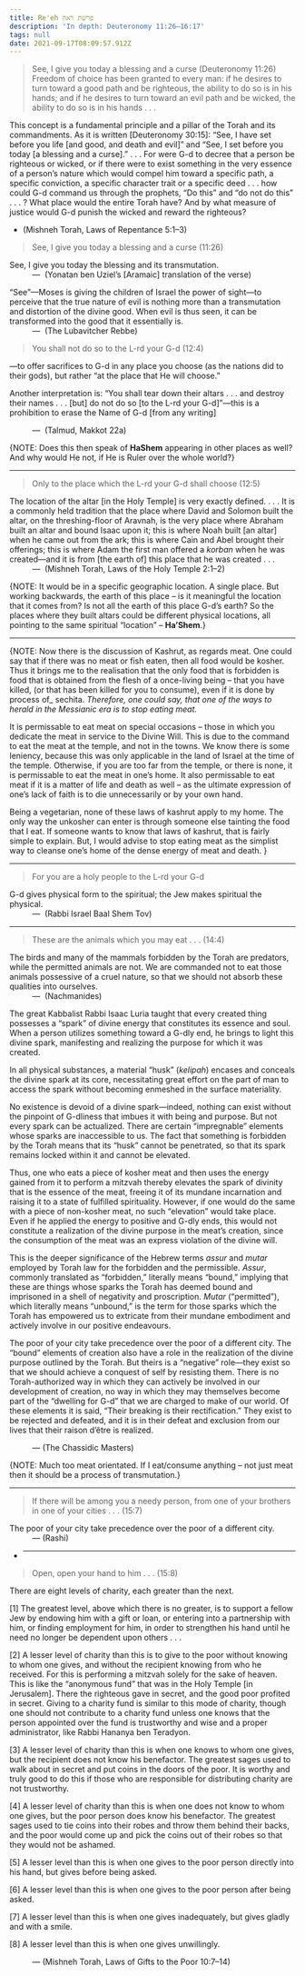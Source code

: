 ```yaml
---
title: Re'eh פרשׁת ראה
description: 'In depth: Deuteronomy 11:26–16:17'
tags: null
date: 2021-09-17T08:09:57.912Z
---
```


> See, I give you today a blessing and a curse (Deuteronomy 11:26)
> Freedom of choice has been granted to every man: if he desires to turn toward a good path and be righteous, the ability to do so is in his hands; and if he desires to turn toward an evil path and be wicked, the ability to do so is in his hands . . .

This concept is a fundamental principle and a pillar of the Torah and its commandments. As it is written [Deuteronomy 30:15]: “See, I have set before you life [and good, and death and evil]” and “See, I set before you today [a blessing and a curse].” . . . For were G-d to decree that a person be righteous or wicked, or if there were to exist something in the very essence of a person’s nature which would compel him toward a specific path, a specific conviction, a specific character trait or a specific deed . . . how could G-d command us through the prophets, “Do this” and “do not do this” . . . ? What place would the entire Torah have? And by what measure of justice would G-d punish the wicked and reward the righteous?

- (Mishneh Torah, Laws of Repentance 5:1–3)

> See, I give you today a blessing and a curse (11:26)

<p>
See, I give you today the blessing and its transmutation.<br />
<span style="padding-left: 2.5rem">
&mdash;&nbsp; (Yonatan ben Uziel’s [Aramaic] translation of the verse)
</span>
</p>

<p>
“See”—Moses is giving the children of Israel the power of sight—to perceive that the true nature of evil is nothing more than a transmutation and distortion of the divine good. When evil is thus seen, it can be transformed into the good that it essentially is.<br />
<span style="padding-left: 2.5rem">
&mdash;&nbsp; (The Lubavitcher Rebbe)
</span>
</p>

> You shall not do so to the L-rd your G-d (12:4)

—to offer sacrifices to G-d in any place you choose (as the nations did to their gods), but rather “at the place that He will choose.”

Another interpretation is: “You shall tear down their altars . . . and destroy their names . . . [but] do not do so [to the L-rd your G-d]”—this is a prohibition to erase the Name of G-d [from any writing]

<p style="padding-left: 2.5rem">
&mdash;&nbsp; (Talmud, Makkot 22a)
</p>

{NOTE: Does this then speak of **HaShem** appearing in other places as well? And why would He not, if He is Ruler over the whole world?}

---

> Only to the place which the L-rd your G-d shall choose (12:5)

<p>
The location of the altar [in the Holy Temple] is very exactly defined. . . . It is a commonly held tradition that the place where David and Solomon built the altar, on the threshing-floor of Aravnah, is the very place where Abraham built an altar and bound Isaac upon it; this is where Noah built [an altar] when he came out from the ark; this is where Cain and Abel brought their offerings; this is where Adam the first man offered a <i>korban</i> when he was created—and it is from [the earth of] this place that he was created . . .<br />
<span style="padding-left: 2.5rem">
&mdash;&nbsp; (Mishneh Torah, Laws of the Holy Temple 2:1–2)
</span>
</p>

{NOTE: It would be in a specific geographic location. A single place. But working backwards, the earth of this place – is it meaningful the location that it comes from? Is not all the earth of this place G-d’s earth? So the places where they built altars could be different physical locations, all pointing to the same spiritual “location” – **Ha’Shem**.}

---

{NOTE: Now there is the discussion of Kashrut, as regards meat. One could say that if there was no meat or fish eaten, then all food would be kosher. Thus it brings me to the realisation that the only food that is forbidden is food that is obtained from the flesh of a once-living being – that you have killed, (or that has been killed for you to consume), even if it is done by process of_ sechita. _Therefore, one could say, that one of the ways to herald in the Messianic era is to stop eating meat._

It is permissable to eat meat on special occasions – those in which you dedicate the meat in service to the Divine Will. This is due to the command to eat the meat at the temple, and not in the towns. We know there is some leniency, because this was only applicable in the land of Israel at the time of the temple. Otherwise, if you are too far from the temple, or there is none, it is permissable to eat the meat in one’s home. It also permissable to eat meat if it is a matter of life and death as well – as the ultimate expression of one’s lack of faith is to die unnecessarily or by your own hand.

Being a vegetarian, none of these laws of kashrut apply to my home. The only way the unkosher can enter is through someone else tainting the food that I eat. If someone wants to know that laws of kashrut, that is fairly simple to explain. But, I would advise to stop eating meat as the simplist way to cleanse one’s home of the dense energy of meat and death.
}

---

> For you are a holy people to the L-rd your G-d

<p>
G-d gives physical form to the spiritual; the Jew makes spiritual the physical.<br />
<span style="padding-left: 2.5rem">
&mdash;&nbsp; (Rabbi Israel Baal Shem Tov)
</span>
</p>

---

> These are the animals which you may eat . . . (14:4)

<p>
The birds and many of the mammals forbidden by the Torah are predators, while the permitted animals are not. We are commanded not to eat those animals possessive of a cruel nature, so that we should not absorb these qualities into ourselves.<br />
<span style="padding-left: 2.5rem">
&mdash;&nbsp; (Nachmanides)
</span>
</p>

The great Kabbalist Rabbi Isaac Luria taught that every created thing possesses a “spark” of divine energy that constitutes its essence and soul. When a person utilizes something toward a G-dly end, he brings to light this divine spark, manifesting and realizing the purpose for which it was created.

In all physical substances, a material “husk” (_kelipah_) encases and conceals the divine spark at its core, necessitating great effort on the part of man to access the spark without becoming enmeshed in the surface materiality.

No existence is devoid of a divine spark—indeed, nothing can exist without the pinpoint of G-dliness that imbues it with being and purpose. But not every spark can be actualized. There are certain “impregnable” elements whose sparks are inaccessible to us. The fact that something is forbidden by the Torah means that its “husk” cannot be penetrated, so that its spark remains locked within it and cannot be elevated.

Thus, one who eats a piece of kosher meat and then uses the energy gained from it to perform a mitzvah thereby elevates the spark of divinity that is the essence of the meat, freeing it of its mundane incarnation and raising it to a state of fulfilled spirituality. However, if one would do the same with a piece of non-kosher meat, no such “elevation” would take place. Even if he applied the energy to positive and G-dly ends, this would not constitute a realization of the divine purpose in the meat’s creation, since the consumption of the meat was an express violation of the divine will.

This is the deeper significance of the Hebrew terms _assur_ and _mutar_ employed by Torah law for the forbidden and the permissible. _Assur_, commonly translated as “forbidden,” literally means “bound,” implying that these are things whose sparks the Torah has deemed bound and imprisoned in a shell of negativity and proscription. _Mutar_ (“permitted”), which literally means “unbound,” is the term for those sparks which the Torah has empowered us to extricate from their mundane embodiment and actively involve in our positive endeavours.

The poor of your city take precedence over the poor of a different city.
The “bound” elements of creation also have a role in the realization of the divine purpose outlined by the Torah. But theirs is a “negative” role—they exist so that we should achieve a conquest of self by resisting them. There is no Torah-authorized way in which they can actively be involved in our development of creation, no way in which they may themselves become part of the “dwelling for G-d” that we are charged to make of our world. Of these elements it is said, “Their breaking is their rectification.” They exist to be rejected and defeated, and it is in their defeat and exclusion from our lives that their raison d’être is realized.

<p style="padding-left: 2.5rem">
&mdash;&nbsp;(The Chassidic Masters)
</p>

{NOTE: Much too meat orientated. If I eat/consume anything – not just meat then it should be a process of transmutation.}

---

> If there will be among you a needy person, from one of your brothers in one of your cities . . . (15:7)

<p>
The poor of your city take precedence over the poor of a different city.<br />
<span style="padding-left: 2.5rem">
&mdash;&nbsp;(Rashi)</span>
</p>

- ***

> Open, open your hand to him . . . (15:8)

There are eight levels of charity, each greater than the next.

[1] The greatest level, above which there is no greater, is to support a fellow Jew by endowing him with a gift or loan, or entering into a partnership with him, or finding employment for him, in order to strengthen his hand until he need no longer be dependent upon others . . .

[2] A lesser level of charity than this is to give to the poor without knowing to whom one gives, and without the recipient knowing from who he received. For this is performing a mitzvah solely for the sake of heaven. This is like the “anonymous fund” that was in the Holy Temple [in Jerusalem]. There the righteous gave in secret, and the good poor profited in secret. Giving to a charity fund is similar to this mode of charity, though one should not contribute to a charity fund unless one knows that the person appointed over the fund is trustworthy and wise and a proper administrator, like Rabbi Hananya ben Teradyon.

[3] A lesser level of charity than this is when one knows to whom one gives, but the recipient does not know his benefactor. The greatest sages used to walk about in secret and put coins in the doors of the poor. It is worthy and truly good to do this if those who are responsible for distributing charity are not trustworthy.

[4] A lesser level of charity than this is when one does not know to whom one gives, but the poor person does know his benefactor. The greatest sages used to tie coins into their robes and throw them behind their backs, and the poor would come up and pick the coins out of their robes so that they would not be ashamed.

[5] A lesser level than this is when one gives to the poor person directly into his hand, but gives before being asked.

[6] A lesser level than this is when one gives to the poor person after being asked.

[7] A lesser level than this is when one gives inadequately, but gives gladly and with a smile.

[8] A lesser level than this is when one gives unwillingly.

<p style="padding-left: 2.5rem">
&mdash; (Mishneh Torah, Laws of Gifts to the Poor 10:7–14)
</p>
